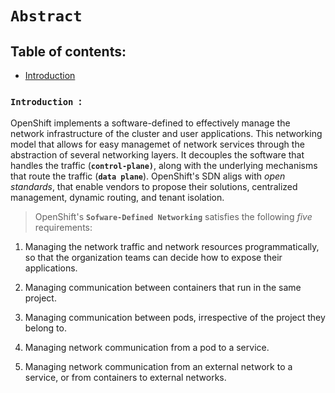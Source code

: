 # **`Abstract`**

## **Table of contents**:
  - [Introduction](#introduction)


### **`Introduction `**:

OpenShift implements a software-defined to effectively manage the network infrastructure of the cluster and user applications. This networking model that allows for easy managemet of network services through the abstraction of several networking layers. It decouples the software that handles the traffic (**`control-plane)`**, along with the underlying mechanisms that route the traffic (**`data plane`**). OpenShift's SDN aligs with *open standards*, that enable vendors to propose their solutions, centralized management, dynamic routing, and tenant isolation.

> OpenShift's **`Sofware-Defined Networking`** satisfies the following *five* requirements:
1. Managing the network traffic and network resources programmatically, so that the organization teams can decide how to expose their applications.

2. Managing communication between containers that run in the same project.

3. Managing communication between pods, irrespective of the project they belong to.

4. Managing network communication from a pod to a service.

5. Managing network communication from an external network to a service, or from containers to external networks.
